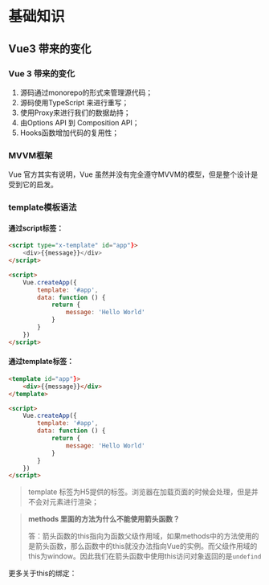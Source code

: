# 基础知识



## Vue3 带来的变化

### Vue 3 带来的变化

1. 源码通过monorepo的形式来管理源代码；
2. 源码使用TypeScript 来进行重写；
3. 使用Proxy来进行我们的数据劫持；
4. 由Options API 到 Composition API；
5. Hooks函数增加代码的复用性；



### MVVM框架

Vue 官方其实有说明，Vue 虽然并没有完全遵守MVVM的模型，但是整个设计是受到它的启发。



### template模板语法

#### 通过script标签：

```html
<script type="x-template" id="app"}>
	<div>{{message}}</div>
</script>

<script>
    Vue.createApp({
        template: '#app',
        data: function () {
            return {
                message: 'Hello World'
            }
        }
    })
</script>
```

#### 通过template标签：

```html
<template id="app"}>
	<div>{{message}}</div>
</template>

<script>
    Vue.createApp({
        template: '#app',
        data: function () {
            return {
                message: 'Hello World'
            }
        }
    })
</script>
```

> template 标签为H5提供的标签。浏览器在加载页面的时候会处理，但是并不会对元素进行渲染；



> **methods 里面的方法为什么不能使用箭头函数？**
>
> 答：箭头函数的this指向为函数父级作用域，如果methods中的方法使用的是箭头函数，那么函数中的this就没办法指向Vue的实例。而父级作用域的this为window。因此我们在箭头函数中使用this访问对象返回的是`undefind`

更多关于this的绑定：





 


